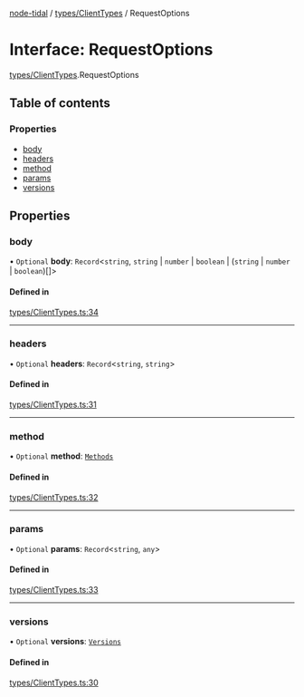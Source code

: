 [node-tidal](../README.md) / [types/ClientTypes](../modules/types_ClientTypes.md) / RequestOptions

# Interface: RequestOptions

[types/ClientTypes](../modules/types_ClientTypes.md).RequestOptions

## Table of contents

### Properties

- [body](types_ClientTypes.RequestOptions.md#body)
- [headers](types_ClientTypes.RequestOptions.md#headers)
- [method](types_ClientTypes.RequestOptions.md#method)
- [params](types_ClientTypes.RequestOptions.md#params)
- [versions](types_ClientTypes.RequestOptions.md#versions)

## Properties

### body

• `Optional` **body**: `Record`<`string`, `string` \| `number` \| `boolean` \| (`string` \| `number` \| `boolean`)[]\>

#### Defined in

[types/ClientTypes.ts:34](https://github.com/Mawco/node-tidal/blob/7ca31f3/src/types/ClientTypes.ts#L34)

___

### headers

• `Optional` **headers**: `Record`<`string`, `string`\>

#### Defined in

[types/ClientTypes.ts:31](https://github.com/Mawco/node-tidal/blob/7ca31f3/src/types/ClientTypes.ts#L31)

___

### method

• `Optional` **method**: [`Methods`](../modules/types_ClientTypes.md#methods)

#### Defined in

[types/ClientTypes.ts:32](https://github.com/Mawco/node-tidal/blob/7ca31f3/src/types/ClientTypes.ts#L32)

___

### params

• `Optional` **params**: `Record`<`string`, `any`\>

#### Defined in

[types/ClientTypes.ts:33](https://github.com/Mawco/node-tidal/blob/7ca31f3/src/types/ClientTypes.ts#L33)

___

### versions

• `Optional` **versions**: [`Versions`](../modules/types_ClientTypes.md#versions)

#### Defined in

[types/ClientTypes.ts:30](https://github.com/Mawco/node-tidal/blob/7ca31f3/src/types/ClientTypes.ts#L30)
